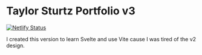# Taylor Sturtz Portfolio v3

[![Netlify Status](https://api.netlify.com/api/v1/badges/7cd49515-9580-428b-b4c3-6b7a2b262829/deploy-status)](https://app.netlify.com/sites/earnest-shortbread-fa8158/deploys)

I created this version to learn Svelte and use Vite cause I was tired of the v2 design.
